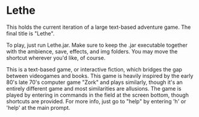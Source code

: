 # Lethe
This holds the current iteration of a large text-based adventure game.
The final title is "Lethe".

To play, just run Lethe.jar. Make sure to keep the .jar executable 
together with the ambience, save, effects, and img folders. You may
move the shortcut wherever you'd like, of course.

This is a text-based game, or interactive fiction, which bridges the
gap between videogames and books. This game is heavily inspired by
the early 80's late 70's computer game "Zork" and plays similarly,
though it's an entirely different game and most similarities are
allusions. The game is played by entering in commands in the field at
the screen bottom, though shortcuts are provided. For more info, 
just go to "help" by entering 'h' or 'help' at the main prompt.


